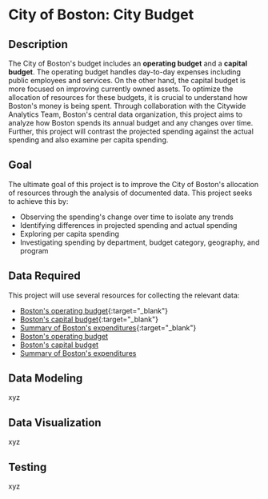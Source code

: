 # City of Boston: City Budget

## Description
The City of Boston's budget includes an **operating budget** and a **capital budget**. The operating budget handles day-to-day expenses including public employees and services. On the other hand, the capital budget is more focused on improving currently owned assets. To optimize the allocation of resources for these budgets, it is crucial to understand how Boston's money is being spent. Through collaboration with the Citywide Analytics Team, Boston's central data organization, this project aims to analyze how Boston spends its annual budget and any changes over time. Further, this project will contrast the projected spending against the actual spending and also examine per capita spending.

## Goal
The ultimate goal of this project is to improve the City of Boston's allocation of resources through the analysis of documented data. This project seeks to achieve this by:
* Observing the spending's change over time to isolate any trends
* Identifying differences in projected spending and actual spending
* Exploring per capita spending
* Investigating spending by department, budget category, geography, and program

## Data Required
This project will use several resources for collecting the relevant data:
* [Boston's operating budget](https://data.boston.gov/dataset/operating-budget/resource/3575b787-c1b6-4275-b4e1-c111a3601b75?inner_span=True){:target="_blank"}
* [Boston's capital budget](https://data.boston.gov/dataset/capital-budget/resource/c62d666e-27ea-4c03-9cb1-d3a81a1fb641){:target="_blank"}
* [Summary of Boston's expenditures](https://data.boston.gov/dataset/checkbook-explorer){:target="_blank"}
* <a href="https://data.boston.gov/dataset/operating-budget/resource/3575b787-c1b6-4275-b4e1-c111a3601b75?inner_span=True" target="_blank">Boston's operating budget</a>
* <a href="https://data.boston.gov/dataset/capital-budget/resource/c62d666e-27ea-4c03-9cb1-d3a81a1fb641" target="_blank">Boston's capital budget</a>
* <a href="https://data.boston.gov/dataset/checkbook-explorer" target="_blank">Summary of Boston's expenditures</a>

## Data Modeling
xyz

## Data Visualization
xyz

## Testing
xyz

